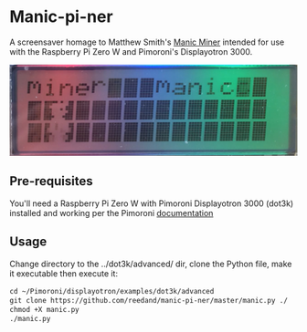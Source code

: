 # Manic-pi-ner

A screensaver homage to Matthew Smith's [Manic Miner](https://en.wikipedia.org/wiki/Manic_Miner) intended for use with the Raspberry Pi Zero W and Pimoroni's Displayotron 3000.

![screensaver image](https://raw.githubusercontent.com/reedand/manic-pi-ner/master/manic.jpeg)

## Pre-requisites

You'll need a Raspberry Pi Zero W with Pimoroni Displayotron 3000 (dot3k) installed and working per the Pimoroni [documentation](https://learn.pimoroni.com/tutorial/display-o-tron/getting-started-with-display-o-tron) 

## Usage

Change directory to the ../dot3k/advanced/ dir, clone the Python file, make it executable then execute it:
```
cd ~/Pimoroni/displayotron/examples/dot3k/advanced
git clone https://github.com/reedand/manic-pi-ner/master/manic.py ./
chmod +X manic.py
./manic.py
```
